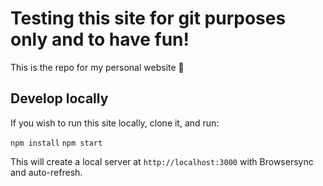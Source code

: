 
# Testing this site for git purposes only and to have fun!


This is the repo for my personal website 👋

## Develop locally
If you wish to run this site locally, clone it, and run:

`npm install`
`npm start`

This will create a local server at `http://localhost:3000` with Browsersync and auto-refresh.
